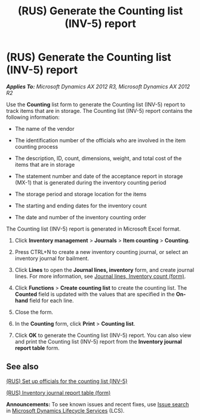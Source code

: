 ﻿---
title: (RUS) Generate the Counting list (INV-5) report
TOCTitle: (RUS) Generate the Counting list (INV-5) report
ms:assetid: 564044ca-8f6d-4131-b939-29144364de66
ms:mtpsurl: https://technet.microsoft.com/en-us/library/JJ853181(v=AX.60)
ms:contentKeyID: 50396462
ms.date: 04/18/2014
mtps_version: v=AX.60
---

# (RUS) Generate the Counting list (INV-5) report 


_**Applies To:** Microsoft Dynamics AX 2012 R3, Microsoft Dynamics AX 2012 R2_

Use the **Counting** list form to generate the Counting list (INV-5) report to track items that are in storage. The Counting list (INV-5) report contains the following information:

  - The name of the vendor

  - The identification number of the officials who are involved in the item counting process

  - The description, ID, count, dimensions, weight, and total cost of the items that are in storage

  - The statement number and date of the acceptance report in storage (MX-1) that is generated during the inventory counting period

  - The storage period and storage location for the items

  - The starting and ending dates for the inventory count

  - The date and number of the inventory counting order

The Counting list (INV-5) report is generated in Microsoft Excel format.

1.  Click **Inventory management** \> **Journals** \> **Item counting** \> **Counting**.

2.  Press CTRL+N to create a new inventory counting journal, or select an inventory journal for bailment.

3.  Click **Lines** to open the **Journal lines, inventory** form, and create journal lines. For more information, see [Journal lines, Inventory count (form)](https://technet.microsoft.com/en-us/library/aa599389\(v=ax.60\)).

4.  Click **Functions** \> **Create counting list** to create the counting list. The **Counted** field is updated with the values that are specified in the **On-hand** field for each line.

5.  Close the form.

6.  In the **Counting** form, click **Print** \> **Counting list**.

7.  Click **OK** to generate the Counting list (INV-5) report. You can also view and print the Counting list (INV-5) report from the **Inventory journal report table** form.

## See also

[(RUS) Set up officials for the counting list (INV-5)](rus-set-up-officials-for-the-counting-list-inv-5.md)

[(RUS) Inventory journal report table (form)](https://technet.microsoft.com/en-us/library/jj839654\(v=ax.60\))

  
**Announcements:** To see known issues and recent fixes, use [Issue search](http://go.microsoft.com/fwlink/?linkid=389258) in [Microsoft Dynamics Lifecycle Services](http://go.microsoft.com/fwlink/?linkid=306505) (LCS).

